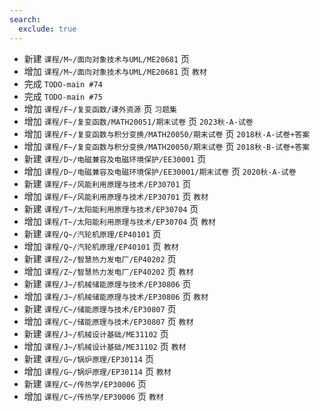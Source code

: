 ```yaml
---
search:
  exclude: true
---
```


- 新建 `课程/M~/面向对象技术与UML/ME20681` 页
- 增加 `课程/M~/面向对象技术与UML/ME20681` 页 `教材`
- 完成 `TODO-main #74`
- 完成 `TODO-main #75`
- 增加 `课程/F~/复变函数/课外资源` 页 `习题集`
- 增加 `课程/F~/复变函数/MATH20051/期末试卷` 页 `2023秋-A-试卷`
- 增加 `课程/F~/复变函数与积分变换/MATH20050/期末试卷` 页 `2018秋-A-试卷+答案`
- 增加 `课程/F~/复变函数与积分变换/MATH20050/期末试卷` 页 `2018秋-B-试卷+答案`
- 新建 `课程/D~/电磁兼容及电磁环境保护/EE30001` 页
- 增加 `课程/D~/电磁兼容及电磁环境保护/EE30001/期末试卷` 页 `2020秋-A-试卷`
- 新建 `课程/F~/风能利用原理与技术/EP30701` 页
- 增加 `课程/F~/风能利用原理与技术/EP30701` 页 `教材`
- 新建 `课程/T~/太阳能利用原理与技术/EP30704` 页
- 增加 `课程/T~/太阳能利用原理与技术/EP30704` 页 `教材`
- 新建 `课程/Q~/汽轮机原理/EP40101` 页
- 增加 `课程/Q~/汽轮机原理/EP40101` 页 `教材`
- 新建 `课程/Z~/智慧热力发电厂/EP40202` 页
- 增加 `课程/Z~/智慧热力发电厂/EP40202` 页 `教材`
- 新建 `课程/J~/机械储能原理与技术/EP30806` 页
- 增加 `课程/J~/机械储能原理与技术/EP30806` 页 `教材`
- 新建 `课程/C~/储能原理与技术/EP30807` 页
- 增加 `课程/C~/储能原理与技术/EP30807` 页 `教材`
- 新建 `课程/J~/机械设计基础/ME31102` 页
- 增加 `课程/J~/机械设计基础/ME31102` 页 `教材`
- 新建 `课程/G~/锅炉原理/EP30114` 页
- 增加 `课程/G~/锅炉原理/EP30114` 页 `教材`
- 新建 `课程/C~/传热学/EP30006` 页
- 增加 `课程/C~/传热学/EP30006` 页 `教材`